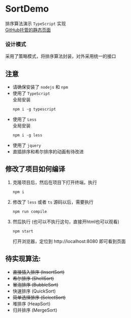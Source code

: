 # SortDemo

排序算法演示 `TypeScript` 实现<br>
[GitHub托管的静态页面](https://lollipopnougat.github.io/SortDemo/)


### 设计模式

采用了策略模式，将排序算法封装，对外采用统一的接口

## 注意

* 请确保安装了 `nodejs` 和 `npm`
* 使用了 `TypeScript`<br>
  全局安装
  ```
  npm i -g typescript
  ```
* 使用了 `Less`<br>
  全局安装
  ```
  npm i -g less
  ```
* 使用了 `jquery`
* 直插排序和希尔排序的动画有待改进

## 修改了项目如何编译

1. 克隆项目后，然后在项目下打开终端，执行
    ```
    npm i
    ```

2. 修改了 `less` 或者 `ts` 源码以后，需要执行
    ```
    npm run compile
    ```

3. 然后执行 (也可以不执行这句，直接开html也可以观看)
    ```
    npm start
    ```
    打开浏览器，定位到 http://localhost:8080 即可看到页面


## 待实现算法:

* <del>直接插入排序 (InsertSort)</del>
* <del>希尔排序 (ShellSort)</del>
* <del>冒泡排序 (BubbleSort)</del>
* 快速排序 (QuickSort)
* <del>简单选择排序 (SelectSort)</del>
* 堆排序 (HeapSort)
* 归并排序 (MergeSort)

